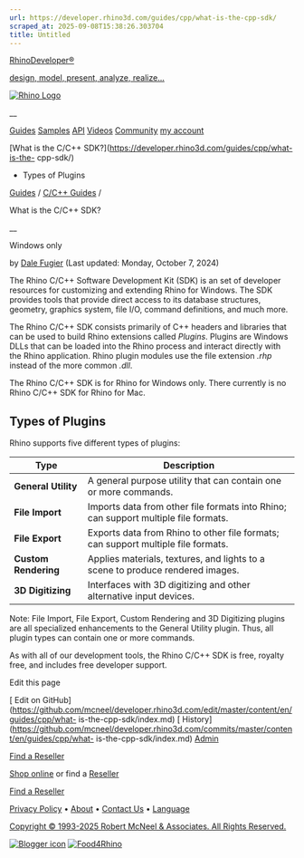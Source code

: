 ```yaml
---
url: https://developer.rhino3d.com/guides/cpp/what-is-the-cpp-sdk/
scraped_at: 2025-09-08T15:38:26.303704
title: Untitled
---
```


[RhinoDeveloper®](/)

[design, model, present, analyze, realize...](/)

[![Rhino Logo](https://developer.rhino3d.com/images/rhinodevlogo.png)](/)

__

[Guides](https://developer.rhino3d.com/guides)
[Samples](https://developer.rhino3d.com/samples)
[API](https://developer.rhino3d.com/api)
[Videos](https://developer.rhino3d.com/videos)
[Community](https://discourse.mcneel.com/c/rhino-developer) [my account
](https://www.rhino3d.com/my-account/ "Manage your account, licenses, and
teams")

[What is the C/C++ SDK?](https://developer.rhino3d.com/guides/cpp/what-is-the-
cpp-sdk/)

  * Types of Plugins

[Guides](https://developer.rhino3d.com/en/guides/) / [C/C++
Guides](https://developer.rhino3d.com/en/guides/cpp/) /

What is the C/C++ SDK?

__

Windows only

by [Dale Fugier](https://discourse.mcneel.com/u/dale/) (Last updated: Monday,
October 7, 2024)

The Rhino C/C++ Software Development Kit (SDK) is an set of developer
resources for customizing and extending Rhino for Windows. The SDK provides
tools that provide direct access to its database structures, geometry,
graphics system, file I/O, command definitions, and much more.

The Rhino C/C++ SDK consists primarily of C++ headers and libraries that can
be used to build Rhino extensions called _Plugins_. Plugins are Windows DLLs
that can be loaded into the Rhino process and interact directly with the Rhino
application. Rhino plugin modules use the file extension _.rhp_ instead of the
more common _.dll_.

The Rhino C/C++ SDK is for Rhino for Windows only. There currently is no Rhino
C/C++ SDK for Rhino for Mac.

## Types of Plugins

Rhino supports five different types of plugins:

Type | Description  
---|---  
**General Utility** | A general purpose utility that can contain one or more commands.  
**File Import** | Imports data from other file formats into Rhino; can support multiple file formats.  
**File Export** | Exports data from Rhino to other file formats; can support multiple file formats.  
**Custom Rendering** | Applies materials, textures, and lights to a scene to produce rendered images.  
**3D Digitizing** | Interfaces with 3D digitizing and other alternative input devices.  
  
Note: File Import, File Export, Custom Rendering and 3D Digitizing plugins are
all specialized enhancements to the General Utility plugin. Thus, all plugin
types can contain one or more commands.

As with all of our development tools, the Rhino C/C++ SDK is free, royalty
free, and includes free developer support.

Edit this page

[ Edit on
GitHub](https://github.com/mcneel/developer.rhino3d.com/edit/master/content/en/guides/cpp/what-
is-the-cpp-sdk/index.md) [
History](https://github.com/mcneel/developer.rhino3d.com/commits/master/content/en/guides/cpp/what-
is-the-cpp-sdk/index.md) [ Admin](https://developer.rhino3d.com/admin)

[Find a Reseller](https://www.rhino3d.com/sales)

[Shop online](https://www.rhino3d.com/store) or find a
[Reseller](https://www.rhino3d.com/sales)

[Find a Reseller](https://www.rhino3d.com/sales)

[Privacy Policy](https://www.rhino3d.com/privacy) •
[About](https://www.rhino3d.com/mcneel/about) • [Contact
Us](https://www.rhino3d.com/mcneel/contact) • [
Language](https://www.rhino3d.com/language "Change to a different region or
language")

[Copyright © 1993-2025 Robert McNeel & Associates. All Rights
Reserved.](https://www.rhino3d.com/mcneel/about)

[](https://www.facebook.com/McNeelRhinoceros/)
[](https://twitter.com/bobmcneel) [](https://www.linkedin.com/groups/75313/)
[](https://www.youtube.com/user/RhinoGuide/videos) [](https://vimeo.com/rhino)
[![Blogger
icon](https://developer.rhino3d.com/images/blogger.svg)](http://blog.rhino3d.com/)
[![Food4Rhino](https://developer.rhino3d.com/images/f4r_icon_01.svg)](https://www.food4rhino.com)

